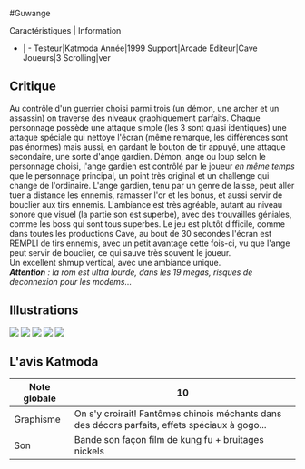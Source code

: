 #Guwange

Caractéristiques | Information
- | -
Testeur|Katmoda
Année|1999
Support|Arcade
Editeur|Cave
Joueurs|3
Scrolling|ver

## Critique
Au contrôle d'un guerrier choisi parmi trois (un démon, une archer et un assassin) on traverse des niveaux graphiquement parfaits. Chaque personnage possède une attaque simple (les 3 sont quasi identiques) une attaque spéciale qui nettoye l'écran (même remarque, les différences sont pas énormes) mais aussi, en gardant le bouton de tir appuyé, une attaque secondaire, une sorte d'ange gardien. Démon, ange ou loup selon le personnage choisi, l'ange gardien est contrôlé par le joueur <i>en même temps</i> que le personnage principal, un point très original et un challenge qui change de l'ordinaire. L'ange gardien, tenu par un genre de laisse, peut aller tuer a distance les ennemis, ramasser l'or et les bonus, et aussi servir de bouclier aux tirs ennemis. L'ambiance est très agréable, autant au niveau sonore que visuel (la partie son est superbe), avec des trouvailles géniales, comme les boss qui sont tous superbes. Le jeu est plutôt difficile, comme dans toutes les productions Cave, au bout de 30 secondes l'écran est REMPLI de tirs ennemis, avec un petit avantage cette fois-ci, vu que l'ange peut servir de bouclier, ce qui sauve très souvent le joueur.<br/>Un excellent shmup vertical, avec une ambiance unique.<br/><i><b>Attention</b> : la rom est ultra lourde, dans les 19 megas, risques de deconnexion pour les modems...</i>

## Illustrations
![](http://www.shmup.com/images/thumbs/guwange.jpg)
![](http://www.shmup.com/images/thumbs/guwange-2.jpg)
![](http://www.shmup.com/images/thumbs/)
![](http://www.shmup.com/images/thumbs/)
![](http://www.shmup.com/images/thumbs/)

## L'avis Katmoda
Note globale|10
-|-
Graphisme|On s'y croirait! Fantômes chinois méchants dans des décors parfaits, effets spéciaux à gogo...
Son|Bande son façon film de kung fu + bruitages nickels
